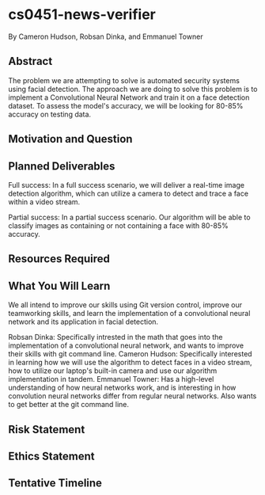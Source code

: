 # cs0451-news-verifier
By Cameron Hudson, Robsan Dinka, and Emmanuel Towner

## Abstract
The problem we are attempting to solve is automated security systems using facial detection. The approach we are doing to solve this problem is to implement a Convolutional Neural Network and train it on a face detection dataset. To assess the model's accuracy, we will be looking for 80-85% accuracy on testing data. 

## Motivation and Question

## Planned Deliverables

Full success: In a full success scenario, we will deliver a real-time image detection algorithm, which can utilize a camera to detect and trace a face within a video stream.

Partial success: In a partial success scenario. Our algorithm will be able to classify images as containing or not containing a face with 80-85% accuracy.

## Resources Required

## What You Will Learn
We all intend to improve our skills using Git version control, improve our teamworking skills, and learn the implementation of a convolutional neural network and
its application in facial detection.

Robsan Dinka: Specifically intrested in the math that goes into the implementation of a convolutional neural network, and wants to improve their skills with git command line. 
Cameron Hudson: Specifically interested in learning how we will use the algorithm to detect faces in a video stream, how to utilize our laptop's built-in camera and use our algorithm implementation in tandem. 
Emmanuel Towner: Has a high-level understanding of how neural networks work, and is interesting in how convolution neural networks differ from regular neural networks. Also wants to get better at the git command line.


## Risk Statement

## Ethics Statement

## Tentative Timeline

